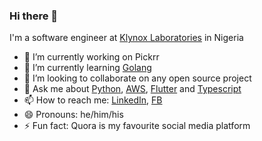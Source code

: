 ### Hi there 👋

<!--
**ConfidenceYobo/ConfidenceYobo** is a ✨ _special_ ✨ repository because its `README.md` (this file) appears on your GitHub profile.-->

I'm a software engineer at [Klynox Laboratories](https://web.facebook.com/klynoxlabs) in Nigeria

- 🔭 I’m currently working on Pickrr
- 🌱 I’m currently learning [Golang](https://golang.org/)
- 👯 I’m looking to collaborate on any open source project
- 💬 Ask me about [Python](https://python.org), [AWS](http://aws.amazon.com), [Flutter](https://flutter.dev) and [Typescript](https://www.typescriptlang.org/)
- 📫 How to reach me: [LinkedIn](https://www.linkedin.com/in/confidenceyobo/), [FB](https://fb.me/confiyobo)
- 😄 Pronouns: he/him/his
- ⚡ Fun fact: Quora is my favourite social media platform
